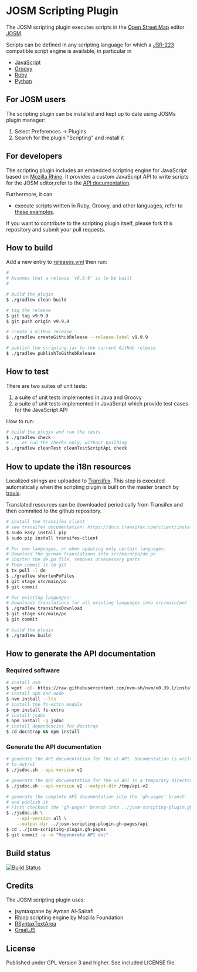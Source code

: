 # JOSM Scripting Plugin

The JOSM scripting plugin executes scripts in the [Open Street Map](http://www.openstreetmap.org) editor
[JOSM](http://josm.openstreetmap.de/).

Scripts can be defined in any scripting language for which a
[JSR-223](http://www.jcp.org/aboutJava/communityprocess/pr/jsr223/) compatible script engine is available, in  particular in
* [JavaScript](http://en.wikipedia.org/wiki/JavaScript)
* [Groovy](http://groovy.codehaus.org/)
* [Ruby](http://www.ruby-lang.org/en/)
* [Python](http://www.python.org/)

## For JOSM users
The scripting plugin can be installed and kept up to date using JOSMs plugin manager:

1. Select Preferences -> Plugins
2. Search for the plugin "Scripting" and install it

## For developers
The scripting plugin includes an embedded scripting engine for JavaScript based on
[Mozilla Rhino](http://www.mozilla.org/rhino/).
It provides a custom JavaScript API to write scripts for the JOSM editor,refer to
the [API documentation](http://gubaer.github.com/josm-scripting-plugin/).

Furthermore, it can
* execute scripts written in Ruby, Groovy, and other languages, refer to
[these examples](https://github.com/Gubaer/josm-scripting-plugin/tree/master/scripts).

If you want to contribute to the scripting plugin itself, please fork this repository and
submit your pull requests.

## How to build

Add a new entry to [releases.yml](releases.yml) then run:

```bash
#
# Assumes that a release 'v9.9.9' is to be built
#

# build the plugin
$ ./gradlew clean build

# tag the release
$ git tag v9.9.9
$ git push origin v9.9.9

# create a GitHub release
$ ./gradlew createGithubRelease --release-label v9.9.9

# publish the scripting.jar to the current GitHub release
$ ./gradlew publishToGithubRelease
```

## How to test

There are two suites of unit tests:
1. a suite of unit tests implemented in Java and Groovy
2. a suite of unit tests implemented in JavaScript which provide test cases for the JavaScript API

How to run:
```bash
# build the plugin and run the tests
$ ./gradlew check
# ... or run the checks only, without building
$ ./gradlew cleanTest cleanTestScriptApi check
```

## How to update the i18n resources
Localized strings are uploaded to [Transifex](https://www.transifex.com/). This step is
executed automatically when the scripting plugin is built on the master branch by [travis](https://travis-ci.org/).

Translated resources can be downloaded periodically from Transifex and then commited to the github repository.

```bash
# install the transifex client
# see transifex documentation: https://docs.transifex.com/client/installing-the-client
$ sudo easy_install pip
$ sudo pip install transifex-client

# For new languages, or when updating only certain languages:
# Download the german translations into src/main/po/de.po
# Shorten the de.po file, removes unnecessary parts
# Then commit it to git
$ tx pull -l de
$ ./gradlew shortenPoFiles
$ git stage src/main/po
$ git commit

# For existing languages:
# Downloads translations for all existing languages into src/main/po/
$ ./gradlew transifexDownload
$ git stage src/main/po
$ git commit

# build the plugin
$ ./gradlew build
```

## How to generate the API documentation

### Required software
```bash
# install nvm
$ wget -qO- https://raw.githubusercontent.com/nvm-sh/nvm/v0.39.1/install.sh | bash
# install npm and node
$ nvm install --lts
# install the fs-extra module
$ npm install fs-extra
# install jsdoc
$ npm install -g jsdoc
# install dependencies for docstrap
$ cd docstrap && npm install
```

### Generate the API documentation
```bash
# generate the API documentation for the v1 API. Documentation is written
# to out/v1
$ ./jsdoc.sh --api-version v1

# generate the API documentation for the v2 API in a temporary directory
$ ./jsdoc.sh --api-version v2 --output-dir /tmp/api-v2

# generate the complete API documentation into the 'gh-pages' branch
# and publish it
# First checkout the 'gh-pages' branch into ../josm-scripting-plugin.gh-pages
$ ./jsdoc.sh \
    --api-version all \
    --output-dir ../josm-scripting-plugin.gh-pages/api
$ cd ../josm-scripting-plugin.gh-pages
$ git commit -a -m "Regenerate API doc"
```

## Build status

[![Build Status](https://travis-ci.org/Gubaer/josm-scripting-plugin.svg?branch=master)](https://travis-ci.org/Gubaer/josm-scripting-plugin.svg?branch=master)

## Credits
The JOSM scripting plugin uses:

* jsyntaxpane by Ayman Al-Sairafi
* [Rhino](http://www.mozilla.org/rhino/) scripting engine by Mozilla Foundation
* [RSyntaxTextArea](https://bobbylight.github.io/RSyntaxTextArea/)
* [Graal.JS](https://github.com/graalvm/graaljs)

## License
Published under GPL Version 3 and higher. See included LICENSE file.
